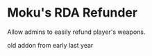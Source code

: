 # Moku's RDA Refunder
Allow admins to easily refund player's weapons.

old addon from early last year
